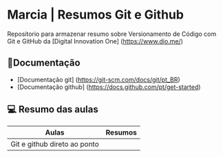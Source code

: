 # Marcia | Resumos Git e Github
Repositorio para armazenar resumo sobre Versionamento de Código com Git e GitHub da [Digital Innovation One] (https://www.dio.me/)
## 📒Documentação
- [Documentação git] (https://git-scm.com/docs/git/pt_BR)
- [Documentação github] (https://docs.github.com/pt/get-started)
## 💻 Resumo das aulas
| Aulas | Resumos |
|-------|---------|
| Git e github direto ao ponto | | Curso rápido |(https://www.youtube.com/live/xEKo29OWILE?si=vJWEOKRibXkoEZAl)
